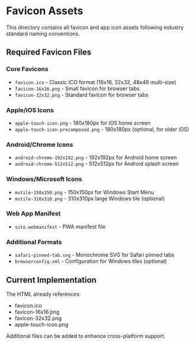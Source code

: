 # Favicon Assets

This directory contains all favicon and app icon assets following industry standard naming conventions.

## Required Favicon Files

### Core Favicons

- `favicon.ico` - Classic ICO format (16x16, 32x32, 48x48 multi-size)
- `favicon-16x16.png` - Small favicon for browser tabs
- `favicon-32x32.png` - Standard favicon for browser tabs

### Apple/iOS Icons

- `apple-touch-icon.png` - 180x180px for iOS home screen
- `apple-touch-icon-precomposed.png` - 180x180px (optional, for older iOS)

### Android/Chrome Icons

- `android-chrome-192x192.png` - 192x192px for Android home screen
- `android-chrome-512x512.png` - 512x512px for Android splash screen

### Windows/Microsoft Icons

- `mstile-150x150.png` - 150x150px for Windows Start Menu
- `mstile-310x310.png` - 310x310px large Windows tile (optional)

### Web App Manifest

- `site.webmanifest` - PWA manifest file

### Additional Formats

- `safari-pinned-tab.svg` - Monochrome SVG for Safari pinned tabs
- `browserconfig.xml` - Configuration for Windows tiles (optional)

## Current Implementation

The HTML already references:

- favicon.ico
- favicon-16x16.png  
- favicon-32x32.png
- apple-touch-icon.png

Additional files can be added to enhance cross-platform support.
